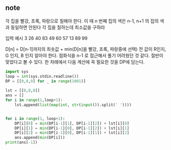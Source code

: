 
## note 
각 집을 빨강, 초록, 파랑으로 칠해야 한다. 
이 때 n 번째 집의 색은 n-1, n+1 의 집의 색과 동일하면 안된다
각 집을 칠하는데 최소값을 구하라

입력 예시
3
26 40 83
49 60 57
13 89 99

D[n] = D[n-1]까지의 최솟값 + min(D[n]을 빨강, 초록, 파랑중에 선택)
전 값이 R인지, G 인지, B 인지 알아야 한다.
점화식을 n-1 로 접근해서 풀기 어려웠던 것 같다. 절반이 맞았다고 볼 수 있다. 
한 차례에서 다음 계산에 꼭 필요한 것을 DP에 담는다.

````python
import sys
loop = int(sys.stdin.readline())
DP = [[0,0,0] for _ in range(1001)]
 
lst = [[0,0,0]]
ans = []
for i in range(1,loop+1):
    lst.append(list(map(int, str(input()).split(' '))))


for i in range(1, loop+1):
    DP[i][0] = min(DP[i-1][1], DP[i-1][2]) + lst[i][0]
    DP[i][1] = min(DP[i-1][0], DP[i-1][2]) + lst[i][1]
    DP[i][2] = min(DP[i-1][0], DP[i-1][1]) + lst[i][2]
    ans.append(min(DP[i]))
print(ans[-1])
````
